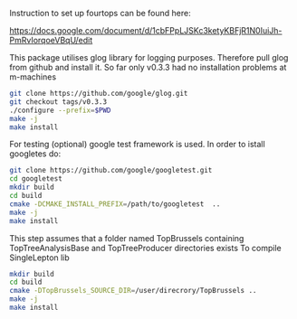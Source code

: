 Instruction to set up fourtops can be found here:

https://docs.google.com/document/d/1cbFPpLJSKc3ketyKBFjR1N0IuiJh-PmRvIorqoeVBqU/edit


This package utilises glog library for logging purposes. Therefore pull glog from github and install it.
So far only v0.3.3 had no installation problems at m-machines

```sh
git clone https://github.com/google/glog.git
git checkout tags/v0.3.3
./configure --prefix=$PWD
make -j
make install
```

For testing (optional) google test framework is used. In order to istall googletes do:

```sh
git clone https://github.com/google/googletest.git
cd googletest
mkdir build
cd build
cmake -DCMAKE_INSTALL_PREFIX=/path/to/googletest  ..
make -j
make install
```


This step assumes that a folder named TopBrussels containing TopTreeAnalysisBase and TopTreeProducer directories exists
To compile SingleLepton lib
```sh
mkdir build
cd build
cmake -DTopBrussels_SOURCE_DIR=/user/direcrory/TopBrussels ..
make -j
make install
```
